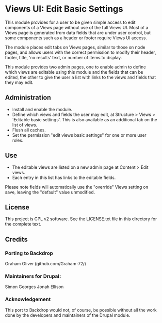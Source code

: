 # Views UI: Edit Basic Settings

This module provides for a user to be given simple access to edit 
components of a Views page without use of the full Views UI. Most of a 
Views page is generated from data fields that are under user control, 
but some components such as a header or footer require Views UI access. 

The module places edit tabs on Views pages, similar to those on node 
pages, and allows users with the correct permission to modify their
header, footer, title, 'no results' text, or number of items to display. 

This module provides two admin pages, one to enable admin to
define which views are editable using this module and the fields
that can be edited, the other to give the user a list with links to
the views and fields that they may edit. 

## Administration
+ Install and enable the module.
+ Define which views and fields the user may edit, at 
  Structure > Views > 'Editable basic settings'. This is also 
  available as an additional tab on the list of views.
+ Flush all caches.
+ Set the permission "edit views basic settings" for one or more
  user roles.
  
## Use

+ The editable views are listed on a new admin page at
  Content > Edit views. 
+ Each entry in this list has links to the editable fields.

Please note fields will automatically use the "override" Views setting
on save, leaving the "default" value unmodified.

## License

This project is GPL v2 software. See the LICENSE.txt file in this 
directory for the complete text.
 

## Credits

### Porting to Backdrop

Graham Oliver (github.com/Graham-72/)

### Maintainers for Drupal:

Simon Georges
Jonah Ellison


### Acknowledgement

This port to Backdrop would not, of course, be possible without all
the work done by the developers and maintainers of the Drupal module.